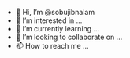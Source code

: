 - 👋 Hi, I’m @sobujibnalam
- 👀 I’m interested in ...
- 🌱 I’m currently learning ...
- 💞️ I’m looking to collaborate on ...
- 📫 How to reach me ...

<!---
sobujibnalam/sobujibnalam is a ✨ special ✨ repository because its `README.md` (this file) appears on your GitHub profile.
You can click the Preview link to take a look at your changes.
--->
